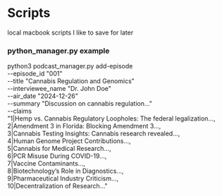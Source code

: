 # Scripts

local macbook scripts I like to save for later


### python_manager.py example

python3 podcast_manager.py add-episode \
    --episode_id "001" \
    --title "Cannabis Regulation and Genomics" \
    --interviewee_name "Dr. John Doe" \
    --air_date "2024-12-26" \
    --summary "Discussion on cannabis regulation..." \
    --claims \
"1|Hemp vs. Cannabis Regulatory Loopholes: The federal legalization...,\
2|Amendment 3 in Florida: Blocking Amendment 3...,\
3|Cannabis Testing Insights: Cannabis research revealed...,\
4|Human Genome Project Contributions...,\
5|Cannabis for Medical Research...,\
6|PCR Misuse During COVID-19...,\
7|Vaccine Contaminants...,\
8|Biotechnology’s Role in Diagnostics...,\
9|Pharmaceutical Industry Criticism...,\
10|Decentralization of Research..."